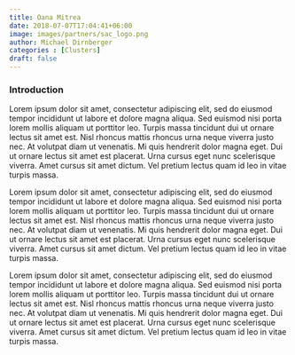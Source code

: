 ```yaml
---
title: Oana Mitrea
date: 2018-07-07T17:04:41+06:00
image: images/partners/sac_logo.png
author: Michael Dirnberger
categories : [Clusters]
draft: false
---
```


### Introduction

Lorem ipsum dolor sit amet, consectetur adipiscing elit, sed do eiusmod tempor incididunt ut labore et dolore magna aliqua. Sed euismod nisi porta lorem mollis aliquam ut porttitor leo. Turpis massa tincidunt dui ut ornare lectus sit amet est. Nisl rhoncus mattis rhoncus urna neque viverra justo nec. At volutpat diam ut venenatis. Mi quis hendrerit dolor magna eget. Dui ut ornare lectus sit amet est placerat. Urna cursus eget nunc scelerisque viverra. Amet cursus sit amet dictum. Vel pretium lectus quam id leo in vitae turpis massa.

Lorem ipsum dolor sit amet, consectetur adipiscing elit, sed do eiusmod tempor incididunt ut labore et dolore magna aliqua. Sed euismod nisi porta lorem mollis aliquam ut porttitor leo. Turpis massa tincidunt dui ut ornare lectus sit amet est. Nisl rhoncus mattis rhoncus urna neque viverra justo nec. At volutpat diam ut venenatis. Mi quis hendrerit dolor magna eget. Dui ut ornare lectus sit amet est placerat. Urna cursus eget nunc scelerisque viverra. Amet cursus sit amet dictum. Vel pretium lectus quam id leo in vitae turpis massa.

Lorem ipsum dolor sit amet, consectetur adipiscing elit, sed do eiusmod tempor incididunt ut labore et dolore magna aliqua. Sed euismod nisi porta lorem mollis aliquam ut porttitor leo. Turpis massa tincidunt dui ut ornare lectus sit amet est. Nisl rhoncus mattis rhoncus urna neque viverra justo nec. At volutpat diam ut venenatis. Mi quis hendrerit dolor magna eget. Dui ut ornare lectus sit amet est placerat. Urna cursus eget nunc scelerisque viverra. Amet cursus sit amet dictum. Vel pretium lectus quam id leo in vitae turpis massa.
